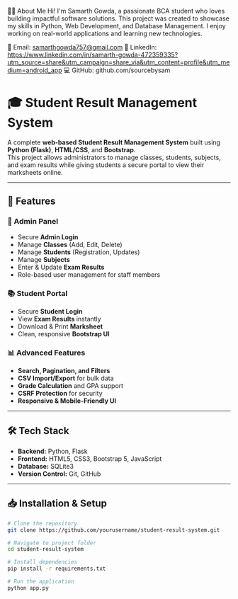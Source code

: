 
👨‍💻 About Me
Hi! I'm Samarth Gowda, a passionate BCA student who loves building impactful software solutions.
This project was created to showcase my skills in Python, Web Development, and Database Management.
I enjoy working on real-world applications and learning new technologies.

📧 Email: samarthgowda757@gmail.com
💼 LinkedIn: https://www.linkedin.com/in/samarth-gowda-472359335?utm_source=share&utm_campaign=share_via&utm_content=profile&utm_medium=android_app
💻 GitHub: github.com/sourcebysam

# 🎓 Student Result Management System

A complete **web-based Student Result Management System** built using **Python (Flask)**, **HTML/CSS**, and **Bootstrap**.  
This project allows administrators to manage classes, students, subjects, and exam results while giving students a secure portal to view their marksheets online.

---

## 🚀 Features

### 🔑 Admin Panel
- Secure **Admin Login**
- Manage **Classes** (Add, Edit, Delete)
- Manage **Students** (Registration, Updates)
- Manage **Subjects**
- Enter & Update **Exam Results**
- Role-based user management for staff members

### 📚 Student Portal
- Secure **Student Login**
- View **Exam Results** instantly
- Download & Print **Marksheet**
- Clean, responsive **Bootstrap UI**

### 📊 Advanced Features
- **Search, Pagination, and Filters**
- **CSV Import/Export** for bulk data
- **Grade Calculation** and GPA support
- **CSRF Protection** for security
- **Responsive & Mobile-Friendly UI**

---

## 🛠️ Tech Stack

- **Backend:** Python, Flask
- **Frontend:** HTML5, CSS3, Bootstrap 5, JavaScript
- **Database:** SQLite3
- **Version Control:** Git, GitHub

---

## 📥 Installation & Setup

```bash
# Clone the repository
git clone https://github.com/yourusername/student-result-system.git

# Navigate to project folder
cd student-result-system

# Install dependencies
pip install -r requirements.txt

# Run the application
python app.py
